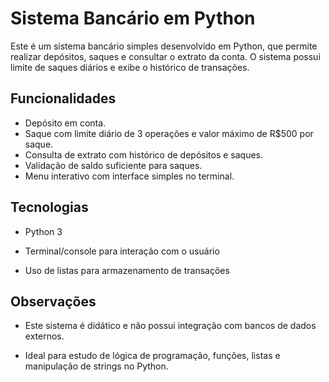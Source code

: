 # Sistema Bancário em Python

Este é um sistema bancário simples desenvolvido em Python, que permite realizar depósitos, saques e consultar o extrato da conta. O sistema possui limite de saques diários e exibe o histórico de transações.

## Funcionalidades

- Depósito em conta.
- Saque com limite diário de 3 operações e valor máximo de R$500 por saque.
- Consulta de extrato com histórico de depósitos e saques.
- Validação de saldo suficiente para saques.
- Menu interativo com interface simples no terminal.

## Tecnologias

 - Python 3

- Terminal/console para interação com o usuário

- Uso de listas para armazenamento de transações

## Observações

- Este sistema é didático e não possui integração com bancos de dados externos.

- Ideal para estudo de lógica de programação, funções, listas e manipulação de strings no Python.